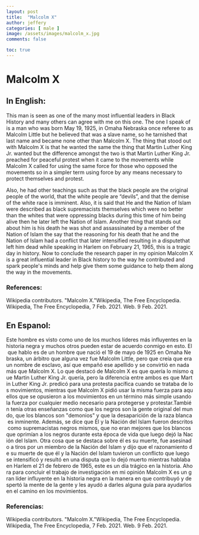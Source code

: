```yaml
---
layout: post
title:  "Malcolm X"
author: jeffery
categories: [ male ]
image: /assets/images/malcolm_x.jpg
comments: false

toc: true
---
```

<!-- English Section -->
# Malcolm X

## In English: 
This man is seen as one of the many most influential leaders in Black History and many others can agree with me on this one. The one I speak of is a man who was born  May 19, 1925, in Omaha Nebraska once referee to as Malcolm Little but he believed that was a slave name, so he tarnished that last name and became none other than Malcolm X. The thing that stood out with Malcolm X is that he wanted the same the thing that Martin Luther King Jr. wanted but the difference amongst the two is that Martin Luther King Jr. preached for peaceful protest when it came to the movements while Malcolm X called for using the same force for those who opposed the movements so in a simpler term using force by any means necessary to protect themselves and protest.            

Also, he had other teachings such as that the black people are the original people of the world, that the white people are “devils”, and that the demise of the white race is imminent. Also, it is said that He and the Nation of Islam were described as black supremacists themselves 
which were no better than the whites that were oppressing blacks during this time of him being alive then he later left the Nation of Islam. Another thing that stands out about him is his death he was shot and assassinated by a member of the Nation of Islam the say that the reasoning for his death that he and the Nation of Islam had a conflict that later intensified resulting in a disputethat left him dead while speaking in Harlem on February 21, 1965, this is a tragic day in history. Now to conclude the research paper in my opinion Malcolm X is a great influential leader in Black history to the way he contributed and spark people's minds and help give them some guidance to help them along the way in the movements.

### References:
Wikipedia contributors. "Malcolm X."Wikipedia, The Free Encyclopedia. Wikipedia, The Free Encyclopedia, 7 Feb. 2021. Web. 9 Feb. 2021.

<!-- Spanish Section -->
## En Espanol:
Este hombre es visto como uno de los muchos líderes más influyentes en la historia negra y muchos otros pueden estar de acuerdo conmigo en esto. El que hablo es de un hombre que nació el 19 de mayo de 1925 en Omaha Nebraska, un árbitro que alguna vez fue Malcolm Little, pero que creía que era un nombre de esclavo, así que empañó ese apellido y se convirtió en nada más que Malcolm X. Lo que destacó de Malcolm X es que quería lo mismo que Martin Luther King Jr. quería, pero la diferencia entre ambos es que Martin Luther King Jr. predicó para una protesta pacífica cuando se trataba de los movimientos, mientras que Malcolm X pidió usar la misma fuerza para aquellos que se opusieron a los movimientos en un término más simple usando la fuerza por cualquier medio necesario para protegerse y protestar.También tenía otras enseñanzas como que los negros son la gente original del mundo, que los blancos son "demonios" y que la desaparición de la raza blanca es inminente. Además, se dice que Él y la Nación del Islam fueron descritos como supremacistas negros mismos, que no eran mejores que los blancos que oprimían a los negros durante esta época de vida que luego dejó la Nación del Islam. Otra cosa que se destaca sobre él es su muerte, fue asesinado a tiros por un miembro de la Nación del Islam y dijo que el razonamiento de su muerte de que él y la Nación del Islam tuvieron un conflicto que luego se intensificó y resultó en una disputa que lo dejó muerto mientras hablaba en Harlem el 21 de febrero de 1965, este es un día trágico en la historia. Ahora para concluir el trabajo de investigación en mi opinión Malcolm X es un gran líder influyente en la historia negra en la manera en que contribuyó y despertó la mente de la gente y les ayudó a darles alguna guía para ayudarlos en el camino en los movimientos.

### Referencias:
Wikipedia contributors. "Malcolm X."Wikipedia, The Free Encyclopedia. Wikipedia, The Free Encyclopedia, 7 Feb. 2021. Web. 9 Feb. 2021.